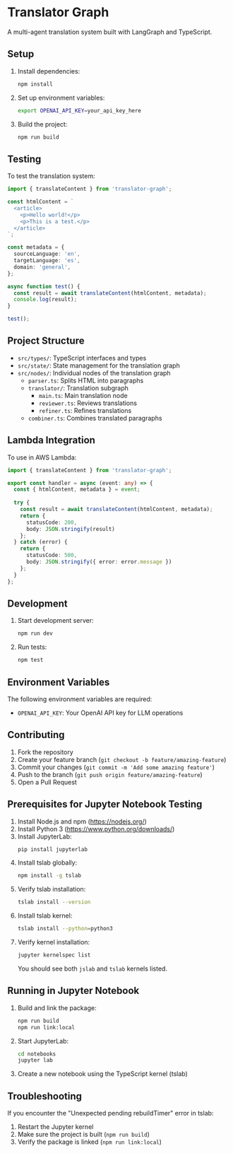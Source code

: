 # Translator Graph

A multi-agent translation system built with LangGraph and TypeScript.

## Setup

1. Install dependencies:
   ```bash
   npm install
   ```

2. Set up environment variables:
   ```bash
   export OPENAI_API_KEY=your_api_key_here
   ```

3. Build the project:
   ```bash
   npm run build
   ```

## Testing

To test the translation system:

```typescript
import { translateContent } from 'translator-graph';

const htmlContent = `
  <article>
    <p>Hello world!</p>
    <p>This is a test.</p>
  </article>
`;

const metadata = {
  sourceLanguage: 'en',
  targetLanguage: 'es',
  domain: 'general',
};

async function test() {
  const result = await translateContent(htmlContent, metadata);
  console.log(result);
}

test();
```

## Project Structure

- `src/types/`: TypeScript interfaces and types
- `src/state/`: State management for the translation graph
- `src/nodes/`: Individual nodes of the translation graph
  - `parser.ts`: Splits HTML into paragraphs
  - `translator/`: Translation subgraph
    - `main.ts`: Main translation node
    - `reviewer.ts`: Reviews translations
    - `refiner.ts`: Refines translations
  - `combiner.ts`: Combines translated paragraphs

## Lambda Integration

To use in AWS Lambda:

```typescript
import { translateContent } from 'translator-graph';

export const handler = async (event: any) => {
  const { htmlContent, metadata } = event;
  
  try {
    const result = await translateContent(htmlContent, metadata);
    return {
      statusCode: 200,
      body: JSON.stringify(result)
    };
  } catch (error) {
    return {
      statusCode: 500,
      body: JSON.stringify({ error: error.message })
    };
  }
};
```

## Development

1. Start development server:
   ```bash
   npm run dev
   ```

2. Run tests:
   ```bash
   npm test
   ```

## Environment Variables

The following environment variables are required:

- `OPENAI_API_KEY`: Your OpenAI API key for LLM operations

## Contributing

1. Fork the repository
2. Create your feature branch (`git checkout -b feature/amazing-feature`)
3. Commit your changes (`git commit -m 'Add some amazing feature'`)
4. Push to the branch (`git push origin feature/amazing-feature`)
5. Open a Pull Request

## Prerequisites for Jupyter Notebook Testing

1. Install Node.js and npm (https://nodejs.org/)
2. Install Python 3 (https://www.python.org/downloads/)
3. Install JupyterLab:
   ```bash
   pip install jupyterlab
   ```
4. Install tslab globally:
   ```bash
   npm install -g tslab
   ```
5. Verify tslab installation:
   ```bash
   tslab install --version
   ```
6. Install tslab kernel:
   ```bash
   tslab install --python=python3
   ```
7. Verify kernel installation:
   ```bash
   jupyter kernelspec list
   ```
   You should see both `jslab` and `tslab` kernels listed.

## Running in Jupyter Notebook

1. Build and link the package:
   ```bash
   npm run build
   npm run link:local
   ```

2. Start JupyterLab:
   ```bash
   cd notebooks
   jupyter lab
   ```

3. Create a new notebook using the TypeScript kernel (tslab)

## Troubleshooting

If you encounter the "Unexpected pending rebuildTimer" error in tslab:
1. Restart the Jupyter kernel
2. Make sure the project is built (`npm run build`)
3. Verify the package is linked (`npm run link:local`)
